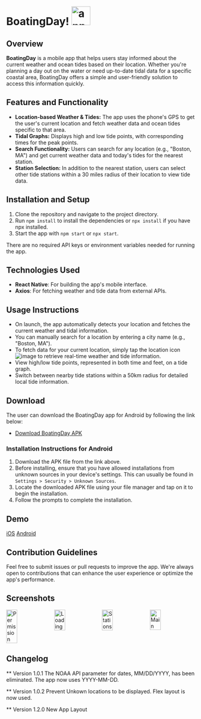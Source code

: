 # BoatingDay! <img src="https://github.com/user-attachments/assets/228b2fa1-f00c-4d51-bf3a-dd455712cf6a" alt="app icon" width="50" style="margin-bottom: -10px">


## Overview
**BoatingDay** is a mobile app that helps users stay informed about the current weather and ocean tides based on their location. Whether you're planning a day out on the water or need up-to-date tidal data for a specific coastal area, BoatingDay offers a simple and user-friendly solution to access this information quickly.

## Features and Functionality
- **Location-based Weather & Tides:** The app uses the phone's GPS to get the user's current location and fetch weather data and ocean tides specific to that area.
- **Tidal Graphs:** Displays high and low tide points, with corresponding times for the peak points.
- **Search Functionality:** Users can search for any location (e.g., "Boston, MA") and get current weather data and today's tides for the nearest station.
- **Station Selection:** In addition to the nearest station, users can select other tide stations within a 30 miles radius of their location to view tide data.

## Installation and Setup
1. Clone the repository and navigate to the project directory.
2. Run `npm install` to install the dependencies or `npx install` if you have npx installed.
3. Start the app with `npm start` or `npx start`.

There are no required API keys or environment variables needed for running the app.

## Technologies Used
- **React Native**: For building the app's mobile interface.
- **Axios**: For fetching weather and tide data from external APIs.

## Usage Instructions
- On launch, the app automatically detects your location and fetches the current weather and tidal information.
- You can manually search for a location by entering a city name (e.g., "Boston, MA").
- To fetch data for your current location, simply tap the location icon ![image](https://github.com/user-attachments/assets/d1a9f0f0-907a-44cb-bd7a-eb433f1fc4d3) to retrieve real-time weather and tide information.
- View high/low tide points, represented in both time and feet, on a tide graph. 
- Switch between nearby tide stations within a 50km radius for detailed local tide information.

## Download
The user can download the BoatingDay app for Android by following the link below:

- [Download BoatingDay APK](https://www.davidcibin.com/misc/BoatingDay.apk)

### Installation Instructions for Android
1. Download the APK file from the link above.
2. Before installing, ensure that you have allowed installations from unknown sources in your device's settings. This can usually be found in `Settings > Security > Unknown Sources`.
3. Locate the downloaded APK file using your file manager and tap on it to begin the installation.
4. Follow the prompts to complete the installation.

## Demo
[iOS](https://appetize.io/app/ios/com.davidcibin.BoatingDay?device=iphone15promax&osVersion=17.2)
[Android](https://appetize.io/app/b_gibcmy2s3xzu2c4ggkuuez67pq?device=pixel8pro&osVersion=14.0)

## Contribution Guidelines
Feel free to submit issues or pull requests to improve the app. We're always open to contributions that can enhance the user experience or optimize the app's performance.

## Screenshots
<div style="display: flex; justify-content: space-between;">
    <img src="https://github.com/user-attachments/assets/7f2daa4a-9dee-4597-942b-ddc26abf8ec3" alt="Permission" width="24%">
    <img src="https://github.com/user-attachments/assets/8176689a-ee5a-4cc4-b920-37be25b9c6ee" alt="Loading" width="24%">
    <img src="https://github.com/user-attachments/assets/23c2703e-755e-4859-ac24-3641b6643fe0" alt="Stations" width="24%">
    <img src="https://github.com/user-attachments/assets/0387c0e6-e967-4e45-bd6d-41c2c921e104" alt="Main" width="24%">
</div>

## Changelog
** Version 1.0.1
The NOAA API parameter for dates, MM/DD/YYYY, has been eliminated. The app now uses YYYY-MM-DD.

** Version 1.0.2
Prevent Unkown locations to be displayed.
Flex layout is now used.

** Version 1.2.0
New App Layout